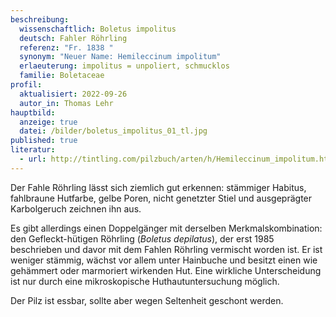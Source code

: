 ```yaml
---
beschreibung:
  wissenschaftlich: Boletus impolitus
  deutsch: Fahler Röhrling
  referenz: "Fr. 1838 "
  synonym: "Neuer Name: Hemileccinum impolitum"
  erlaeuterung: impolitus = unpoliert, schmucklos
  familie: Boletaceae
profil:
  aktualisiert: 2022-09-26
  autor_in: Thomas Lehr
hauptbild:
  anzeige: true
  datei: /bilder/boletus_impolitus_01_tl.jpg
published: true
literatur:
  - url: http://tintling.com/pilzbuch/arten/h/Hemileccinum_impolitum.html
---
```

Der Fahle Röhrling lässt sich ziemlich gut erkennen: stämmiger Habitus, fahlbraune Hutfarbe, gelbe Poren, nicht genetzter Stiel und ausgeprägter Karbolgeruch zeichnen ihn aus.


Es gibt allerdings einen Doppelgänger mit derselben Merkmalskombination: den Gefleckt-hütigen Röhrling (*Boletus depilatus*), der erst 1985 beschrieben und davor mit dem Fahlen Röhrling vermischt worden ist. Er ist weniger stämmig, wächst vor allem unter Hainbuche und besitzt einen wie gehämmert oder marmoriert wirkenden Hut. Eine wirkliche Unterscheidung ist nur durch eine mikroskopische Huthautuntersuchung möglich.

Der Pilz ist essbar, sollte aber wegen Seltenheit geschont werden.